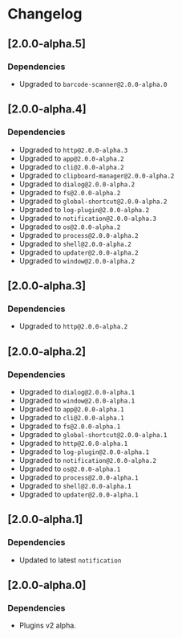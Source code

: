 # Changelog

## \[2.0.0-alpha.5]

### Dependencies

- Upgraded to `barcode-scanner@2.0.0-alpha.0`

## \[2.0.0-alpha.4]

### Dependencies

- Upgraded to `http@2.0.0-alpha.3`
- Upgraded to `app@2.0.0-alpha.2`
- Upgraded to `cli@2.0.0-alpha.2`
- Upgraded to `clipboard-manager@2.0.0-alpha.2`
- Upgraded to `dialog@2.0.0-alpha.2`
- Upgraded to `fs@2.0.0-alpha.2`
- Upgraded to `global-shortcut@2.0.0-alpha.2`
- Upgraded to `log-plugin@2.0.0-alpha.2`
- Upgraded to `notification@2.0.0-alpha.3`
- Upgraded to `os@2.0.0-alpha.2`
- Upgraded to `process@2.0.0-alpha.2`
- Upgraded to `shell@2.0.0-alpha.2`
- Upgraded to `updater@2.0.0-alpha.2`
- Upgraded to `window@2.0.0-alpha.2`

## \[2.0.0-alpha.3]

### Dependencies

- Upgraded to `http@2.0.0-alpha.2`

## \[2.0.0-alpha.2]

### Dependencies

- Upgraded to `dialog@2.0.0-alpha.1`
- Upgraded to `window@2.0.0-alpha.1`
- Upgraded to `app@2.0.0-alpha.1`
- Upgraded to `cli@2.0.0-alpha.1`
- Upgraded to `fs@2.0.0-alpha.1`
- Upgraded to `global-shortcut@2.0.0-alpha.1`
- Upgraded to `http@2.0.0-alpha.1`
- Upgraded to `log-plugin@2.0.0-alpha.1`
- Upgraded to `notification@2.0.0-alpha.2`
- Upgraded to `os@2.0.0-alpha.1`
- Upgraded to `process@2.0.0-alpha.1`
- Upgraded to `shell@2.0.0-alpha.1`
- Upgraded to `updater@2.0.0-alpha.1`

## \[2.0.0-alpha.1]

### Dependencies

- Updated to latest `notification`

## \[2.0.0-alpha.0]

### Dependencies

- Plugins v2 alpha.
